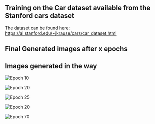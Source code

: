 
## Training on the Car dataset available from the Stanford cars dataset

The dataset can be found here: https://ai.stanford.edu/~jkrause/cars/car_dataset.html

## Final Generated images after x epochs

## Images generated in the way

![Epoch 10](https://github.com/iArunava/DCGAN/blob/master/results/cars/fake_9.png)

![Epoch 20](https://github.com/iArunava/DCGAN/blob/master/results/cars/fake_19.png)

![Epoch 25](https://github.com/iArunava/DCGAN/blob/master/results/cars/fake_24%20(1).png?raw=true)

![Epoch 20](https://github.com/iArunava/DCGAN/blob/master/results/cars/fake_11.png)

![Epoch 70](https://github.com/iArunava/DCGAN/blob/master/results/cars/fake_18%20(1).png)
